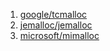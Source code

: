  1. [google/tcmalloc](https://github.com/google/tcmalloc)
 2. [jemalloc/jemalloc](https://github.com/jemalloc/jemalloc)
 3. [microsoft/mimalloc](https://github.com/microsoft/mimalloc)
